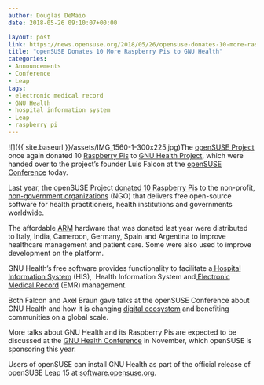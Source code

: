 ```yaml
---
author: Douglas DeMaio
date: 2018-05-26 09:10:07+00:00

layout: post
link: https://news.opensuse.org/2018/05/26/opensuse-donates-10-more-raspberry-pis-to-gnu-health/
title: "openSUSE Donates 10 More Raspberry Pis to GNU Health"
categories:
- Announcements
- Conference
- Leap
tags:
- electronic medical record
- GNU Health
- hospital information system
- Leap
- raspberry pi
---
```

![]({{ site.baseurl }}/assets/IMG_1560-1-300x225.jpg)The [openSUSE Project](https://www.opensuse.org/) once again donated 10 [Raspberry Pis](https://www.raspberrypi.org/) to [GNU Health Project](http://health.gnu.org/), which were handed over to the project’s founder Luis Falcon at the [openSUSE Conference](https://events.opensuse.org/) today.

Last year, the openSUSE Project [donated 10 Raspberry Pis](https://news.opensuse.org/2017/03/13/gnu-health-opensuse-pioneer-shift-in-healthcare-management/) to the non-profit,[ non-government organizations](https://en.wikipedia.org/wiki/Non-governmental_organization) (NGO) that delivers free open-source software for health practitioners, health institutions and governments worldwide.

The affordable [ARM](https://www.arm.com/) hardware that was donated last year were distributed to Italy, India, Cameroon, Germany, Spain and Argentina to improve healthcare management and patient care. Some were also used to improve development on the platform.

GNU Health’s free software provides functionality to facilitate a[ Hospital Information System](https://en.wikipedia.org/wiki/Hospital_information_system) (HIS),  Health Information System and[ Electronic Medical Record](https://www.healthit.gov/providers-professionals/electronic-medical-records-emr) (EMR) management.

Both Falcon and Axel Braun gave talks at the openSUSE Conference about GNU Health and how it is changing [digital ecosystem](https://en.wikipedia.org/wiki/Digital_ecosystem) and benefiting communities on a global scale.

More talks about GNU Health and its Raspberry Pis are expected to be discussed at the [GNU Health Conference](http://www.gnuhealthcon.org/) in November, which openSUSE is sponsoring this year.

Users of openSUSE can install GNU Health as part of the official release of openSUSE Leap 15 at [software.opensuse.org](https://software.opensuse.org/).		
